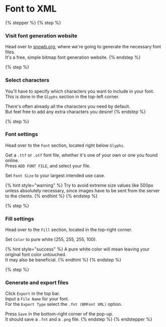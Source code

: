 # Font to XML

{% stepper %}
{% step %}
### Visit font generation website

Head over to [snowb.org](https://snowb.org/), where we're going to generate the necessary font files.\
It's a free, simple bitmap font generation website.
{% endstep %}

{% step %}
### Select characters

You'll have to specify which characters you want to include in your font.\
This is done in the `Glyphs` section in the top-left corner.

There's often already all the characters you need by default.\
But feel free to add any extra characters you desire!
{% endstep %}

{% step %}
### Font settings

Head over to the `Font` section, located right below `Glyphs`.

Get a `.ttf` or `.otf` font file, whether it's one of your own or one you found online.\
Press `ADD FONT FILE`, and select your file.

Set `Font Size` to your largest intended use case.

{% hint style="warning" %}
Try to avoid extreme size values like 500px unless absolutely necessary, since images have to be sent from the server to the clients.
{% endhint %}
{% endstep %}

{% step %}
### Fill settings

Head over to the `Fill` section, located in the top-right corner.

Set `Color` to pure white (255, 255, 255, 100).

{% hint style="success" %}
A pure white color will mean leaving your original font color untouched.\
It may also be beneficial.&#x20;
{% endhint %}
{% endstep %}

{% step %}
### Generate and export files

Click `Export` in the top bar.\
Input a `File Name` for your font.\
For the `Export Type` select the `.fnt (BMFont XML)` option.

Press `Save` in the bottom-right corner of the pop-up.\
It should save a `.fnt` and a `.png` file.
{% endstep %}
{% endstepper %}
